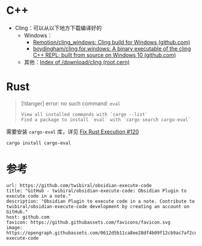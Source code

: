 # C++

- Cling：可以从以下地方下载编译好的
	- Windows：
		- [Remotion/cling_windows: Cling build for Windows (github.com)](https://github.com/Remotion/cling_windows)
		- [boydingham/cling.for.windows: A binary executable of the cling C++ REPL; built from source on Windows 10 (github.com)](https://github.com/boydingham/cling.for.windows)
	- 其他：[Index of /download/cling (root.cern)](https://root.cern/download/cling/)
# Rust

> [!danger]
> error: no such command: `eval` 
> 
>     View all installed commands with `cargo --list` 
>     Find a package to install `eval` with `cargo search cargo-eval`
> 

需要安装 `cargo-eval` 库，详见 [Fix Rust Execution #120](https://github.com/twibiral/obsidian-execute-code/pull/120)

```bash
cargo install cargo-eval
```
# 参考

```cardlink
url: https://github.com/twibiral/obsidian-execute-code
title: "GitHub - twibiral/obsidian-execute-code: Obsidian Plugin to execute code in a note."
description: "Obsidian Plugin to execute code in a note. Contribute to twibiral/obsidian-execute-code development by creating an account on GitHub."
host: github.com
favicon: https://github.githubassets.com/favicons/favicon.svg
image: https://opengraph.githubassets.com/0612d5b11ca8ee28df4b09f12cb9ac7af2cda5821a1daef102b1a00be5624791/twibiral/obsidian-execute-code
```
